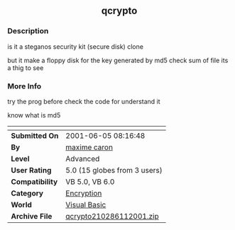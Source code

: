 ﻿<div align="center">

## qcrypto


</div>

### Description

is it a steganos security kit (secure disk) clone

but it make a floppy disk for the key generated by md5 check sum of file its a thig to see
 
### More Info
 
try the prog before check the code for understand it

know what is md5


<span>             |<span>
---                |---
**Submitted On**   |2001-06-05 08:16:48
**By**             |[maxime caron](https://github.com/Planet-Source-Code/PSCIndex/blob/master/ByAuthor/maxime-caron.md)
**Level**          |Advanced
**User Rating**    |5.0 (15 globes from 3 users)
**Compatibility**  |VB 5\.0, VB 6\.0
**Category**       |[Encryption](https://github.com/Planet-Source-Code/PSCIndex/blob/master/ByCategory/encryption__1-48.md)
**World**          |[Visual Basic](https://github.com/Planet-Source-Code/PSCIndex/blob/master/ByWorld/visual-basic.md)
**Archive File**   |[qcrypto210286112001\.zip](https://github.com/Planet-Source-Code/maxime-caron-qcrypto__1-24003/archive/master.zip)








